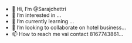 - 👋 Hi, I’m @Sarajchettri
- 👀 I’m interested in ...
- 🌱 I’m currently learning ...
- 💞️ I’m looking to collaborate on hotel business...
- 📫 How to reach me  vai contact 8167743861...

<!---
Sarajchettri/Sarajchettri is a ✨ special ✨ repository because its `README.md` (this file) appears on your GitHub profile.
You can click the Preview link to take a look at your changes.
--->
